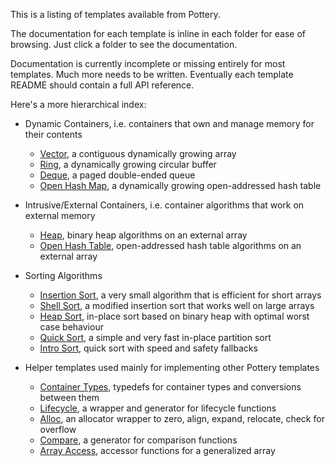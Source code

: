 This is a listing of templates available from Pottery.

The documentation for each template is inline in each folder for ease of browsing. Just click a folder to see the documentation.

Documentation is currently incomplete or missing entirely for most templates. Much more needs to be written. Eventually each template README should contain a full API reference.

Here's a more hierarchical index:

- Dynamic Containers, i.e. containers that own and manage memory for their contents
    - [Vector](vector/), a contiguous dynamically growing array
    - [Ring](ring/), a dynamically growing circular buffer
    - [Deque](deque/), a paged double-ended queue
    - [Open Hash Map](open_hash_map/), a dynamically growing open-addressed hash table

- Intrusive/External Containers, i.e. container algorithms that work on external memory
    - [Heap](heap/), binary heap algorithms on an external array
    - [Open Hash Table](open_hash_table/), open-addressed hash table algorithms on an external array

- Sorting Algorithms
    - [Insertion Sort](insertion_sort/), a very small algorithm that is efficient for short arrays
    - [Shell Sort](shell_sort/), a modified insertion sort that works well on large arrays
    - [Heap Sort](heap_sort/), in-place sort based on binary heap with optimal worst case behaviour
    - [Quick Sort](quick_sort/), a simple and very fast in-place partition sort
    - [Intro Sort](intro_sort/), quick sort with speed and safety fallbacks

- Helper templates used mainly for implementing other Pottery templates
    - [Container Types](container_types/), typedefs for container types and conversions between them
    - [Lifecycle](lifecycle/), a wrapper and generator for lifecycle functions
    - [Alloc](alloc/), an allocator wrapper to zero, align, expand, relocate, check for overflow
    - [Compare](compare/), a generator for comparison functions
    - [Array Access](array_access/), accessor functions for a generalized array
